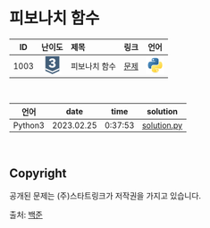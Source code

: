 # 피보나치 함수

| ID | 난이도 | 제목 | 링크 | 언어 |
| -- | :--: | :-- | --- | :-: |
| 1003 | ![silver3](/assets/boj_tiers/silver3.svg) | 피보나치 함수 | [문제](https://www.acmicpc.net/problem/1003) | [![python3](/assets/languages_icons/python.svg)](solution.py) |

<br/>

| 언어 | date | time | solution |
| --- | ----- | -------- | ------ |
| Python3 | 2023.02.25 | 0:37:53 | [solution.py](solution.py) |

<br/>

## Copyright

공개된 문제는 (주)스타트링크가 저작권을 가지고 있습니다.

출처: [백준](https://www.acmicpc.net/)
